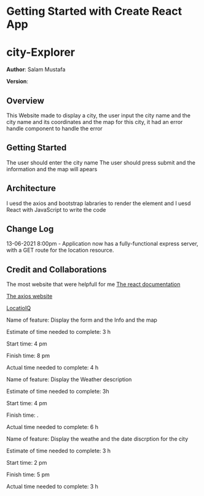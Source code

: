 # Getting Started with Create React App

# city-Explorer

**Author**: Salam Mustafa

**Version**: 

## Overview

This Website made to display a city, the user input the city name and the city name and its coordinates and the map for
this city, it had an error handle component to handle the error

## Getting Started

The user should enter the city name
The user should press submit and the information and the map will apears



## Architecture

I uesd the axios and bootstrap labraries to render the element and I uesd React with JavaScript to write the code

## Change Log


13-06-2021 8:00pm - Application now has a fully-functional express server, with a GET route for the location resource. 

## Credit and Collaborations
<!-- Give credit (and a link) to other people or resources that helped you build this application. -->
The most website that were helpfull for me
[The react documentation ](https://react-bootstrap.netlify.app/getting-started/introduction)

[The axios website](https://www.npmjs.com/package/axios)

[LocatioIQ](https://locationiq.com/docs)


Name of feature: Display the form and the Info and the map

Estimate of time needed to complete: 3 h

Start time: 4 pm

Finish time: 8 pm

Actual time needed to complete: 4 h


Name of feature: Display the Weather description

Estimate of time needed to complete: 3h

Start time: 4 pm

Finish time: .

Actual time needed to complete: 6 h


Name of feature: Display the weathe and the date discrption for the city


Estimate of time needed to complete: 3 h

Start time: 2 pm

Finish time: 5 pm

Actual time needed to complete: 3 h